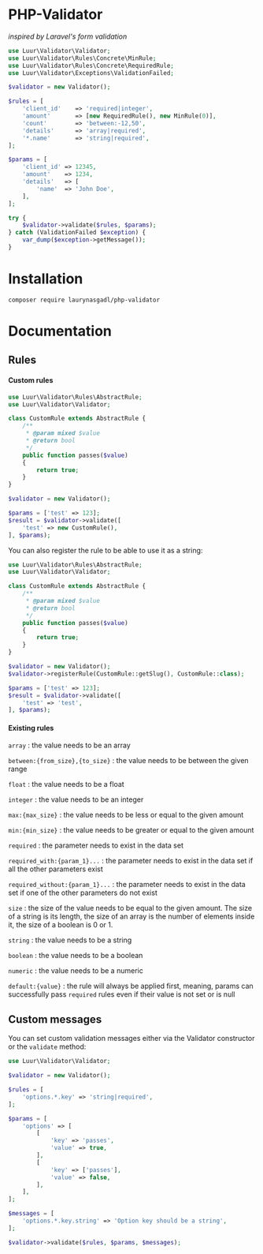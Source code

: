 # PHP-Validator
_inspired by Laravel's form validation_

```php
use Luur\Validator\Validator;
use Luur\Validator\Rules\Concrete\MinRule;
use Luur\Validator\Rules\Concrete\RequiredRule;
use Luur\Validator\Exceptions\ValidationFailed;

$validator = new Validator();

$rules = [
    'client_id'    => 'required|integer',
    'amount'       => [new RequiredRule(), new MinRule(0)],
    'count'        => 'between:-12,50',
    'details'      => 'array|required',
    '*.name'       => 'string|required',
];

$params = [
    'client_id' => 12345,
    'amount'    => 1234,
    'details'   => [
        'name'  => 'John Doe',
    ],
];

try {
    $validator->validate($rules, $params);
} catch (ValidationFailed $exception) {
    var_dump($exception->getMessage());
}
```

# Installation

`composer require laurynasgadl/php-validator`

# Documentation
## Rules
#### Custom rules

```php
use Luur\Validator\Rules\AbstractRule;
use Luur\Validator\Validator;

class CustomRule extends AbstractRule {
    /**
     * @param mixed $value
     * @return bool
     */
    public function passes($value)
    {
        return true;
    }
}

$validator = new Validator();

$params = ['test' => 123];
$result = $validator->validate([
    'test' => new CustomRule(),
], $params);
```

You can also register the rule to be able to use it as a string:

```php
use Luur\Validator\Rules\AbstractRule;
use Luur\Validator\Validator;

class CustomRule extends AbstractRule {
    /**
     * @param mixed $value
     * @return bool
     */
    public function passes($value)
    {
        return true;
    }
}

$validator = new Validator();
$validator->registerRule(CustomRule::getSlug(), CustomRule::class);

$params = ['test' => 123];
$result = $validator->validate([
    'test' => 'test',
], $params);
```

#### Existing rules
`array` : the value needs to be an array

`between:{from_size},{to_size}` : the value needs to be between the given range

`float` : the value needs to be a float

`integer` : the value needs to be an integer

`max:{max_size}` : the value needs to be less or equal to the given amount

`min:{min_size}` : the value needs to be greater or equal to the given amount

`required` : the parameter needs to exist in the data set

`required_with:{param_1}...` : the parameter needs to exist in the data set if all the other parameters exist

`required_without:{param_1}...` : the parameter needs to exist in the data set if one of the other parameters do not exist

`size` : the size of the value needs to be equal to the given amount. The size of a string is its length, the size of an array is the number of elements inside it, the size of a boolean is 0 or 1.

`string` : the value needs to be a string

`boolean` : the value needs to be a boolean

`numeric` : the value needs to be a numeric

`default:{value}` : the rule will always be applied first, meaning, params can successfully pass `required` rules even if their value is not set or is null

## Custom messages
You can set custom validation messages either via the Validator constructor or the `validate` method:
```php
use Luur\Validator\Validator;

$validator = new Validator();

$rules = [
    'options.*.key' => 'string|required',
];

$params = [
    'options' => [
        [
            'key' => 'passes',
            'value' => true,
        ],
        [
            'key' => ['passes'],
            'value' => false,
        ],
    ],
];

$messages = [
    'options.*.key.string' => 'Option key should be a string',
];

$validator->validate($rules, $params, $messages);
```
